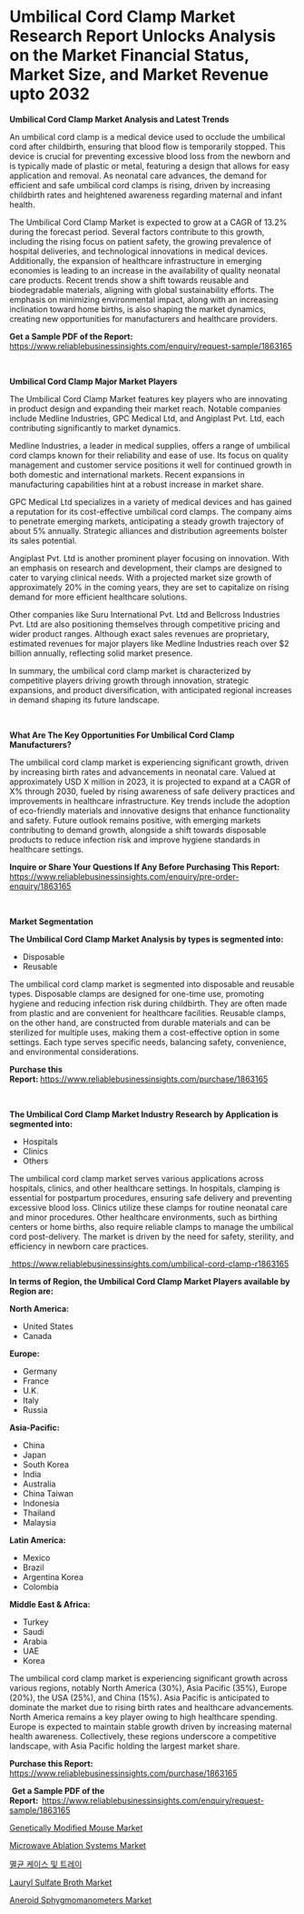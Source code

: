 <p><h1>Umbilical Cord Clamp Market Research Report Unlocks Analysis on the Market Financial Status, Market Size, and Market Revenue upto 2032</h1></p><p><strong>Umbilical Cord Clamp Market Analysis and Latest Trends</strong></p>
<p><p>An umbilical cord clamp is a medical device used to occlude the umbilical cord after childbirth, ensuring that blood flow is temporarily stopped. This device is crucial for preventing excessive blood loss from the newborn and is typically made of plastic or metal, featuring a design that allows for easy application and removal. As neonatal care advances, the demand for efficient and safe umbilical cord clamps is rising, driven by increasing childbirth rates and heightened awareness regarding maternal and infant health.</p><p>The Umbilical Cord Clamp Market is expected to grow at a CAGR of 13.2% during the forecast period. Several factors contribute to this growth, including the rising focus on patient safety, the growing prevalence of hospital deliveries, and technological innovations in medical devices. Additionally, the expansion of healthcare infrastructure in emerging economies is leading to an increase in the availability of quality neonatal care products. Recent trends show a shift towards reusable and biodegradable materials, aligning with global sustainability efforts. The emphasis on minimizing environmental impact, along with an increasing inclination toward home births, is also shaping the market dynamics, creating new opportunities for manufacturers and healthcare providers.</p></p>
<p><strong>Get a Sample PDF of the Report:&nbsp;</strong> <a href="https://www.reliablebusinessinsights.com/enquiry/request-sample/1863165?utm_campaign=97&utm_medium=2&utm_source=Github&utm_content=ia&utm_term=04032025&utm_id=umbilical-cord-clamp">https://www.reliablebusinessinsights.com/enquiry/request-sample/1863165</a></p>
<p>&nbsp;</p>
<p><strong>Umbilical Cord Clamp Major Market Players</strong></p>
<p><p>The Umbilical Cord Clamp Market features key players who are innovating in product design and expanding their market reach. Notable companies include Medline Industries, GPC Medical Ltd, and Angiplast Pvt. Ltd, each contributing significantly to market dynamics.</p><p>Medline Industries, a leader in medical supplies, offers a range of umbilical cord clamps known for their reliability and ease of use. Its focus on quality management and customer service positions it well for continued growth in both domestic and international markets. Recent expansions in manufacturing capabilities hint at a robust increase in market share.</p><p>GPC Medical Ltd specializes in a variety of medical devices and has gained a reputation for its cost-effective umbilical cord clamps. The company aims to penetrate emerging markets, anticipating a steady growth trajectory of about 5% annually. Strategic alliances and distribution agreements bolster its sales potential.</p><p>Angiplast Pvt. Ltd is another prominent player focusing on innovation. With an emphasis on research and development, their clamps are designed to cater to varying clinical needs. With a projected market size growth of approximately 20% in the coming years, they are set to capitalize on rising demand for more efficient healthcare solutions.</p><p>Other companies like Suru International Pvt. Ltd and Bellcross Industries Pvt. Ltd are also positioning themselves through competitive pricing and wider product ranges. Although exact sales revenues are proprietary, estimated revenues for major players like Medline Industries reach over $2 billion annually, reflecting solid market presence.</p><p>In summary, the umbilical cord clamp market is characterized by competitive players driving growth through innovation, strategic expansions, and product diversification, with anticipated regional increases in demand shaping its future landscape.</p></p>
<p>&nbsp;</p>
<p><strong>What Are The Key Opportunities For Umbilical Cord Clamp Manufacturers?</strong></p>
<p><p>The umbilical cord clamp market is experiencing significant growth, driven by increasing birth rates and advancements in neonatal care. Valued at approximately USD X million in 2023, it is projected to expand at a CAGR of X% through 2030, fueled by rising awareness of safe delivery practices and improvements in healthcare infrastructure. Key trends include the adoption of eco-friendly materials and innovative designs that enhance functionality and safety. Future outlook remains positive, with emerging markets contributing to demand growth, alongside a shift towards disposable products to reduce infection risk and improve hygiene standards in healthcare settings.</p></p>
<p><strong>Inquire or Share Your Questions If Any Before Purchasing This Report:</strong> <a href="https://www.reliablebusinessinsights.com/enquiry/pre-order-enquiry/1863165?utm_campaign=97&utm_medium=2&utm_source=Github&utm_content=ia&utm_term=04032025&utm_id=umbilical-cord-clamp">https://www.reliablebusinessinsights.com/enquiry/pre-order-enquiry/1863165</a></p>
<p>&nbsp;</p>
<p><strong>Market Segmentation</strong></p>
<p><strong>The Umbilical Cord Clamp Market Analysis by types is segmented into:</strong></p>
<p><ul><li>Disposable</li><li>Reusable</li></ul></p>
<p><p>The umbilical cord clamp market is segmented into disposable and reusable types. Disposable clamps are designed for one-time use, promoting hygiene and reducing infection risk during childbirth. They are often made from plastic and are convenient for healthcare facilities. Reusable clamps, on the other hand, are constructed from durable materials and can be sterilized for multiple uses, making them a cost-effective option in some settings. Each type serves specific needs, balancing safety, convenience, and environmental considerations.</p></p>
<p><strong>Purchase this Report:&nbsp;</strong><a href="https://www.reliablebusinessinsights.com/purchase/1863165?utm_campaign=97&utm_medium=2&utm_source=Github&utm_content=ia&utm_term=04032025&utm_id=umbilical-cord-clamp">https://www.reliablebusinessinsights.com/purchase/1863165</a></p>
<p>&nbsp;</p>
<p><strong>The Umbilical Cord Clamp Market Industry Research by Application is segmented into:</strong></p>
<p><ul><li>Hospitals</li><li>Clinics</li><li>Others</li></ul></p>
<p><p>The umbilical cord clamp market serves various applications across hospitals, clinics, and other healthcare settings. In hospitals, clamping is essential for postpartum procedures, ensuring safe delivery and preventing excessive blood loss. Clinics utilize these clamps for routine neonatal care and minor procedures. Other healthcare environments, such as birthing centers or home births, also require reliable clamps to manage the umbilical cord post-delivery. The market is driven by the need for safety, sterility, and efficiency in newborn care practices.</p></p>
<p><a href="https://www.reliablebusinessinsights.com/umbilical-cord-clamp-r1863165?utm_campaign=97&utm_medium=2&utm_source=Github&utm_content=ia&utm_term=04032025&utm_id=umbilical-cord-clamp">&nbsp;https://www.reliablebusinessinsights.com/umbilical-cord-clamp-r1863165</a></p>
<p><strong>In terms of Region, the Umbilical Cord Clamp Market Players available by Region are:</strong></p>
<p>
    <p> <strong> North America: </strong>
        <ul>
            <li>United States</li>
            <li>Canada</li>
        </ul>
        </p> 
    <p> <strong> Europe: </strong>
        <ul>
            <li>Germany</li>
            <li>France</li>
            <li>U.K.</li>
            <li>Italy</li>
            <li>Russia</li>
        </ul>
        </p> 
    <p> <strong> Asia-Pacific: </strong>
        <ul>
            <li>China</li>
            <li>Japan</li>
            <li>South Korea</li>
            <li>India</li>
            <li>Australia</li>
            <li>China Taiwan</li>
            <li>Indonesia</li>
            <li>Thailand</li>
            <li>Malaysia</li>
        </ul>
        </p> 
    <p> <strong> Latin America: </strong>
        <ul>
            <li>Mexico</li>
            <li>Brazil</li>
            <li>Argentina Korea</li>
            <li>Colombia</li>
        </ul>
        </p> 
    <p> <strong> Middle East & Africa: </strong>
        <ul>
            <li>Turkey</li>
            <li>Saudi</li>
            <li>Arabia</li>
            <li>UAE</li>
            <li>Korea</li>
        </ul>
    </p>
    </p>
<p><p>The umbilical cord clamp market is experiencing significant growth across various regions, notably North America (30%), Asia Pacific (35%), Europe (20%), the USA (25%), and China (15%). Asia Pacific is anticipated to dominate the market due to rising birth rates and healthcare advancements. North America remains a key player owing to high healthcare spending. Europe is expected to maintain stable growth driven by increasing maternal health awareness. Collectively, these regions underscore a competitive landscape, with Asia Pacific holding the largest market share.</p></p>
<p><strong>Purchase this Report: </strong><a href="https://www.reliablebusinessinsights.com/purchase/1863165?utm_campaign=97&utm_medium=2&utm_source=Github&utm_content=ia&utm_term=04032025&utm_id=umbilical-cord-clamp">https://www.reliablebusinessinsights.com/purchase/1863165</a></p>
<p>&nbsp;<strong>Get a Sample PDF of the Report:&nbsp;&nbsp;</strong><a href="https://www.reliablebusinessinsights.com/enquiry/request-sample/1863165?utm_campaign=97&utm_medium=2&utm_source=Github&utm_content=ia&utm_term=04032025&utm_id=umbilical-cord-clamp">https://www.reliablebusinessinsights.com/enquiry/request-sample/1863165</a></p>
<p><strong></strong></p>
<p><p><a href="https://github.com/minakibanov/Market-Research-Report-List-1/blob/main/genetically-modified-mouse-market.md?utm_campaign=97&utm_medium=2&utm_source=Github&utm_content=ia&utm_term=04032025&utm_id=umbilical-cord-clamp">Genetically Modified Mouse Market</a></p><p><a href="https://github.com/noldusisyaka/Market-Research-Report-List-1/blob/main/microwave-ablation-systems-market.md?utm_campaign=97&utm_medium=2&utm_source=Github&utm_content=ia&utm_term=04032025&utm_id=umbilical-cord-clamp">Microwave Ablation Systems Market</a></p><p><a href="https://github.com/sougarounis/Market-Research-Report-List-7/blob/main/897401941401.md?utm_campaign=97&utm_medium=2&utm_source=Github&utm_content=ia&utm_term=04032025&utm_id=umbilical-cord-clamp">멸균 케이스 및 트레이</a></p><p><a href="https://github.com/gripeluigstt/Market-Research-Report-List-1/blob/main/lauryl-sulfate-broth-market.md?utm_campaign=97&utm_medium=2&utm_source=Github&utm_content=ia&utm_term=04032025&utm_id=umbilical-cord-clamp">Lauryl Sulfate Broth Market</a></p><p><a href="https://github.com/rvadencho/Market-Research-Report-List-1/blob/main/aneroid-sphygmomanometers-market.md?utm_campaign=97&utm_medium=2&utm_source=Github&utm_content=ia&utm_term=04032025&utm_id=umbilical-cord-clamp">Aneroid Sphygmomanometers Market</a></p></p>